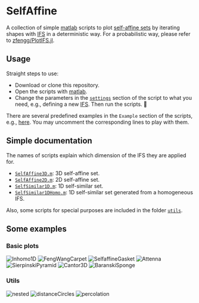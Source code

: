 # SelfAffine

A collection of simple [matlab](https://ww2.mathworks.cn/en/products/matlab.html) scripts to plot [self-affine sets](https://en.wikipedia.org/wiki/Self-similarity#:~:text=In%20mathematics%2C%20a%20self%2Dsimilar,statistical%20properties%20at%20many%20scales.) by iterating shapes with [IFS](https://en.wikipedia.org/wiki/Iterated_function_system) in a deterministic way. For a probabilistic way, please refer to [zfengg/PlotIFS.jl](https://cuhkfractal.github.io/pages/PlotIFS.jl).

## Usage
Straight steps to use:

- Download or clone this repository.
- Open the scripts with [matlab](https://ww2.mathworks.cn/en/products/matlab.html).
- Change the parameters in the [`settings`](https://github.com/zfengg/SelfAffine/blob/main/SelfAffine3D.m#L6) section of the script to what you need, e.g., defining a new [IFS](https://en.wikipedia.org/wiki/Iterated_function_system). Then run the scripts. 🎉

There are several predefined examples in the `Example` section of the scripts, e.g., [here](https://github.com/zfengg/SelfAffine/blob/main/SelfAffine3D.m#L34). You may uncomment the corresponding lines to play with them.

## Simple documentation
The names of scripts explain which dimension of the IFS they are applied for.
  - [`SelfAffine3D.m`](SelfAffine3D.m): 3D self-affine set.
  - [`SelfAffine2D.m`](SelfAffine2D.m): 2D self-affine set.
  - [`SelfSimilar1D.m`](SelfSimilar1D.m): 1D self-similar set.
  - [`SelfSimilar1DHomo.m`](SelfSimilar1DHomo.m): 1D self-similar set generated from a homogeneous IFS.
 
Also, some scripts for special purposes are included in the folder [`utils`](utils).

## Some examples
### Basic plots
![Inhomo1D](https://user-images.githubusercontent.com/42152221/175815959-5b924c99-22a6-49d8-a548-7154033dc1eb.png)
![FengWangCarpet](https://user-images.githubusercontent.com/42152221/175815993-e5e75c84-36d9-47bb-9f6a-b8a24c795b65.png)
![SelfaffineGasket](https://user-images.githubusercontent.com/42152221/175816032-8827f434-7990-47b1-9f4f-6e8b736a0c2d.png)
![Attenna](https://user-images.githubusercontent.com/42152221/175816018-75e2fda2-f7a4-43ac-a3e2-3dac95e2a070.png)
![SierpinskiPyramid](https://user-images.githubusercontent.com/42152221/175816060-2802c138-533a-49c4-80b0-a7648f43fdf1.png)
![Cantor3D](https://user-images.githubusercontent.com/42152221/175816058-148a87e8-01c5-4e58-a02a-f707e5f056d9.png)
![BaranskiSponge](https://user-images.githubusercontent.com/42152221/175816008-3ce60591-a6a8-413a-a693-1f7b48238675.png)

### Utils
![nested](https://user-images.githubusercontent.com/42152221/195899890-c710096e-d218-4e5a-991e-a560b88b5dc2.png)
![distanceCircles](https://user-images.githubusercontent.com/42152221/195899520-c4f304d7-1b65-480f-bc9e-339b34d0bf68.png)
![percolation](https://user-images.githubusercontent.com/42152221/195900524-00a318d4-46b9-4c6a-ba98-6df491e7d42c.png)
